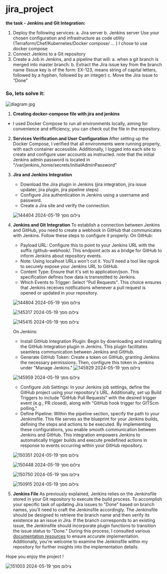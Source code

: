 # jira_project
**the task - Jenkins and Git Integration:** 
1. Deploy the following services:
   a. Jira server
   b. Jenkins server
Use your chosen configuration and infrastructure as code utility (Terraform/Chef/Kubernetes/Docker compose/ ... ) I chose to use docker compose
2. Connect Jenkins to a Git repository
3. Create a Job in Jenkins, and a pipeline that will:
   a. when a git branch is merged into master branch:
   b. Extract the Jira issue key from the branch name (Issue key is of the form: EX-123, means string of capital letters, followed by a
   hyphen, followed by an integer)
   c. Move the Jira issue to “Done”

### So, lets solve it: 
![diagram jpg](https://github.com/yahav123456/jira_project/assets/166650066/ae2db4c2-96bb-40cd-bb44-e50fe9b51a40)


1. **Creating docker-compose file with jira and jenkins**
- I used Docker Compose to run all environments locally, aiming for convenience and efficiency, you can check out the file in the repository. 

2. **Services Verification and User Configuration**
   After setting up the Docker Compose, I verified that all environments were running properly, with each container accessible. Additionally, I logged into each site to create and configure user accounts as instructed.
   note that the  initial Jenkins admin password is located in "/var/jenkins_home/secrets/initialAdminPassword" 

3. **Jira and Jenkins Integration**
   - Download the Jira plugin in Jenkins (jira integration, jira issue updater, jira plugin, jira pipeline steps)
   - Configure Jira authentication in Jenkins using a username and password.
   - Create a Jira site and verify the connection.

   ![צילום מסך 2024-05-19 144404](https://github.com/yahav123456/jira_project/assets/166650066/fe3b8566-4a00-46af-9377-7fbb4cbcf563)


4. **Jenkins and Git Integration**
   To establish a connection between Jenkins and GitHub, you need to create a webhook in GitHub that communicates with Jenkins. Follow these steps to configure it properly:
   On GitHub:
   - Payload URL: Configure this to point to your Jenkins URL with the suffix /github-webhook/. This endpoint acts as a bridge for GitHub to inform Jenkins about repository events.
   - Note: Using localhost URLs won't cut it. You'll need a tool like ngrok to securely expose your Jenkins URL to GitHub.
   - Content Type: Ensure that it's set to application/json. This specification defines how data is transmitted to Jenkins.
   - Which Events to Trigger: Select "Pull Requests". This choice ensures that Jenkins receives notifications whenever a pull request is opened or updated in your repository.

   ![צילום מסך 2024-05-19 144804](https://github.com/yahav123456/jira_project/assets/166650066/d8fe7804-8a7c-4a76-81ef-d507b8162252)


   ![צילום מסך 2024-05-19 145317](https://github.com/yahav123456/jira_project/assets/166650066/69245088-2f9e-4c02-9869-1bd9608161e9)


   ![צילום מסך 2024-05-19 145415](https://github.com/yahav123456/jira_project/assets/166650066/5d1269bb-87a0-47bb-9933-3a76044781f8)


   
   On Jenkins:
   - Install GitHub Integration Plugin: Begin by downloading and installing the GitHub Integration plugin in Jenkins. This plugin facilitates seamless communication between Jenkins and GitHub.
   - Generate GitHub Token: Create a token on GitHub, granting Jenkins the necessary permissions. Then, configure this token in Jenkins under "Manage Jenkins."
   ![צילום מסך 2024-05-19 145929](https://github.com/yahav123456/jira_project/assets/166650066/22651fab-edd5-472f-8682-f64a34369a59)


   ![צילום מסך 2024-05-19 145959](https://github.com/yahav123456/jira_project/assets/166650066/f261b019-1d3b-4204-831e-73c3f1016cf7)


   - Configure Job Settings: In your Jenkins job settings, define the GitHub project using your repository's URL. Additionally, set up Build Triggers to include "GitHub Pull Requests" with the desired trigger event (e.g., PR closed), along with "GitHub hook trigger for GITScm polling."
   - Define Pipeline: Within the pipeline section, specify the path to your Jenkinsfile. This file serves as the blueprint for your Jenkins builds, defining the steps and actions to be executed.
By implementing these configurations, you enable smooth communication between Jenkins and GitHub. This integration empowers Jenkins to automatically trigger builds and execute predefined actions in response to events occurring within your GitHub repository.

   ![צילום מסך 2024-05-19 150351](https://github.com/yahav123456/jira_project/assets/166650066/8f2f053b-1a1d-4f6a-add3-1c22e70fecb9)


   ![צילום מסך 2024-05-19 150448](https://github.com/yahav123456/jira_project/assets/166650066/0eaed3de-8a26-4385-ac47-b7f7e8039225)


   ![צילום מסך 2024-05-19 150750](https://github.com/yahav123456/jira_project/assets/166650066/f34bacfc-ac61-4163-9526-021ab3325675)


   ![צילום מסך 2024-05-19 150915](https://github.com/yahav123456/jira_project/assets/166650066/e3fc23a3-e9bc-4d6f-bef0-878202658671)



5. **Jenkins File**
   As previously explained, Jenkins relies on the Jenkinsfile stored in your Git repository to execute the build process. To accomplish your specific task of updating Jira issues to "Done" based on branch names, you'll need to craft the Jenkinsfile accordingly.
   The Jenkinsfile should be designed to retrieve the branch name and then verify its existence as an issue in Jira. If the branch corresponds to an existing issue, the Jenkinsfile should incorporate plugin functions to transition the issue status to "Done."
   During this process, I consulted various <a href="https://jenkinsci.github.io/jira-steps-plugin/getting-started/"> documentation resources</a> to ensure accurate implementation. Additionally, you're welcome to examine the Jenkinsfile within my repository for further insights into the implementation details.

Hope you enjoy the project ! 

 ![צילום מסך 2024-05-19 151003](https://github.com/yahav123456/jira_project/assets/166650066/25c32ca8-3c91-4659-a909-97e86ca5243d)

